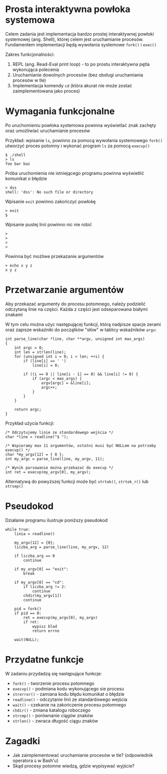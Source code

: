 # Prosta interaktywna powłoka systemowa

Celem zadania jest implementacja bardzo prostej interaktywnej powłoki systemowej (ang. Shell),
której celem jest uruchamianie procesów. Fundamentem implementacji będą wywołania systemowe
`fork()` i `exec()`

Zakres funkcjonalności:

1. REPL (ang. Read-Eval print loop) - to po prostu interaktywna pętla wykonująca polecenia
2. Uruchamianie dowolnych procesów (bez obsługi uruchamiania procesów w tle)
3. Implementacja komendy `cd` (która akurat nie może zostać zaimplementowana jako proces)

# Wymagania funkcjonalne

Po uruchomieniu powłoka systemowa powinna wyświetlać znak zachęty oraz umożliwiać
uruchamianie procesów

Przykład: wpisanie `ls`, powinno za pomocą wywołania systemowego
`fork()` utworzyć proces potomny i wykonać program `ls` za pomocą `execvp()`
```
$ ./shell
> ls
foo bar baz
```

Próba uruchomienia nie istniejącego programu powinna wyświetlić komunikat o
błędzie
```
> dss
shell: 'dss': No such file or directory
```

Wpisanie `exit` powinno zakończyć powłokę
```
> exit
$
```

Wpisanie pustej linii powinno nic nie robić
```
>
>
>
>
```

Powinna być możliwe przekazanie argumentów
```
> echo x y z
x y z
```

# Przetwarzanie argumentów

Aby przekazać argumenty do procesu potomnego, należy podzielić
odczytaną linie na części. Każda z części jest odseparowana białymi znakami

W tym celu można użyc następującej funkcji, którą nadpisze spacje zerami oraz
zapisze wskaźniki do początków "słów" w tablicy wskaźników `argv`:
```
int parse_line(char *line, char **argv, unsigned int max_args)
{
	int argc = 0;
	int len = strlen(line);
	for (unsigned int i = 0; i < len; ++i) {
		if (line[i] == ' ')
			line[i] = 0;

		if ((i == 0 || line[i - 1] == 0) && line[i] != 0) {
			if (argc < max_args) {
				argv[argc] = &line[i];
				argc++;
			}
		}
	}

	return argc;
}
```

Przykład użycia funkcji:

```
/* Odczytujemy linie ze standardowego wejścia */
char *line = readline("$ ");

/* Wspieramy max 11 argumentów, ostatni musi być NULLem na potrzeby execvp() */
char *my_argv[12] = { 0 };
int my_argc = parse_line(line, my_argv, 11);

/* Wynik parsowanie można przekazać do execvp */
int ret = execvp(my_argv[0], my_argv);
```

Alternatywą do powyższej funkcji może być `strtok()`, `strtok_r()` lub
`strsep()`

# Pseudokod

Działanie programu ilustruje poniższy pseudokod

```
while true:
	linia = readline()

	my_argv[12] = {0};
	liczba_arg = parse_line(line, my_argv, 12)

	if liczba_arg == 0
		continue

	if my_argv[0] == "exit":
		break

	if my_argv[0] == "cd":
		if liczba_arg != 2:
			continue
		chdir(my_argv[1])
		continue

	pid = fork()
	if pid == 0:
		ret = execvp(my_argv[0], my_argv)
		if ret:
			wypisz blad
			return errno

	wait(NULL);
```

# Przydatne funkcje

W zadaniu przydadzą się następujące funkcje:

- `fork()` - tworzenie procesu potomnego
- `execvp()` - podmiana kodu wykonującego sie procesu
- `strerror()` - zamiana kodu błędu komunikat o błędzie
- `readline()` - odczytanie linii ze standardowego wejścia
- `wait()` - czekanie na zakończenie procesu potomnego
- `chdir()` - zmiana katalogu roboczego
- `strcmp()` - porównanie ciągów znaków
- `strlen()` - zwraca długość ciągu znaków


# Zagadki

- Jak zaimplementować uruchamianie procesów w tle? (odpowiednik operatora `&` w Bash'u)
- Skąd procesy potomne wiedzą, gdzie wypisywać wyjście? 
